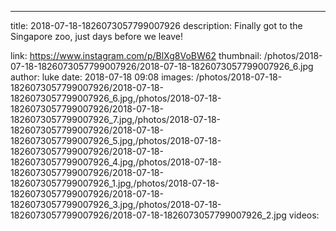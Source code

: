 ---
title: 2018-07-18-1826073057799007926
description: Finally got to the Singapore zoo, just days before we leave!

link: https://www.instagram.com/p/BlXg8VoBW62
thumbnail: /photos/2018-07-18-1826073057799007926/2018-07-18-1826073057799007926_6.jpg
author: luke
date: 2018-07-18 09:08
images: /photos/2018-07-18-1826073057799007926/2018-07-18-1826073057799007926_6.jpg,/photos/2018-07-18-1826073057799007926/2018-07-18-1826073057799007926_7.jpg,/photos/2018-07-18-1826073057799007926/2018-07-18-1826073057799007926_5.jpg,/photos/2018-07-18-1826073057799007926/2018-07-18-1826073057799007926_4.jpg,/photos/2018-07-18-1826073057799007926/2018-07-18-1826073057799007926_1.jpg,/photos/2018-07-18-1826073057799007926/2018-07-18-1826073057799007926_3.jpg,/photos/2018-07-18-1826073057799007926/2018-07-18-1826073057799007926_2.jpg
videos: 
